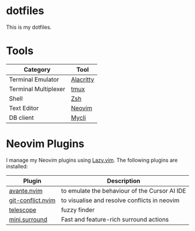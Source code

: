 # dotfiles

This is my dotfiles.

# Tools

| Category             | Tool                                 |
| -------------------- | ------------------------------------ |
| Terminal Emulator    | [Alacritty](https://alacritty.org/)  |
| Terminal Multiplexer | [tmux](https://github.com/tmux/tmux) |
| Shell                | [Zsh](https://www.zsh.org/)          |
| Text Editor          | [Neovim](https://neovim.io/)         |
| DB client            | [Mycli](https://www.mycli.net/)      |

# Neovim Plugins

I manage my Neovim plugins using [Lazy.vim](https://github.com/folke/lazy.nvim). The following plugins are installed:

| Plugin                                                                  | Description                                   |
| ----------------------------------------------------------------------- | --------------------------------------------- |
| [avante.nvim](https://github.com/yetone/avante.nvim?tab=readme-ov-file) | to emulate the behaviour of the Cursor AI IDE |
| [git-conflict.nvim](https://github.com/akinsho/git-conflict.nvim)       | to visualise and resolve conflicts in neovim  |
| [telescope](https://github.com/nvim-telescope/telescope.nvim)           | fuzzy finder                                  |
| [mini.surround](https://github.com/echasnovski/mini.surround)           | Fast and feature-rich surround actions        |
